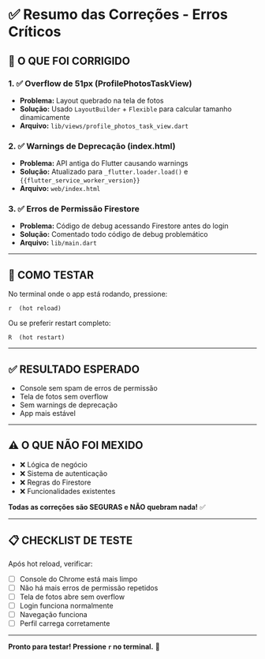 # ✅ Resumo das Correções - Erros Críticos

## 🎯 O QUE FOI CORRIGIDO

### 1. ✅ Overflow de 51px (ProfilePhotosTaskView)
- **Problema:** Layout quebrado na tela de fotos
- **Solução:** Usado `LayoutBuilder` + `Flexible` para calcular tamanho dinamicamente
- **Arquivo:** `lib/views/profile_photos_task_view.dart`

### 2. ✅ Warnings de Deprecação (index.html)
- **Problema:** API antiga do Flutter causando warnings
- **Solução:** Atualizado para `_flutter.loader.load()` e `{{flutter_service_worker_version}}`
- **Arquivo:** `web/index.html`

### 3. ✅ Erros de Permissão Firestore
- **Problema:** Código de debug acessando Firestore antes do login
- **Solução:** Comentado todo código de debug problemático
- **Arquivo:** `lib/main.dart`

---

## 🚀 COMO TESTAR

No terminal onde o app está rodando, pressione:
```
r  (hot reload)
```

Ou se preferir restart completo:
```
R  (hot restart)
```

---

## ✅ RESULTADO ESPERADO

- Console sem spam de erros de permissão
- Tela de fotos sem overflow
- Sem warnings de deprecação
- App mais estável

---

## ⚠️ O QUE NÃO FOI MEXIDO

- ❌ Lógica de negócio
- ❌ Sistema de autenticação  
- ❌ Regras do Firestore
- ❌ Funcionalidades existentes

**Todas as correções são SEGURAS e NÃO quebram nada!** ✅

---

## 📋 CHECKLIST DE TESTE

Após hot reload, verificar:

- [ ] Console do Chrome está mais limpo
- [ ] Não há mais erros de permissão repetidos
- [ ] Tela de fotos abre sem overflow
- [ ] Login funciona normalmente
- [ ] Navegação funciona
- [ ] Perfil carrega corretamente

---

**Pronto para testar! Pressione `r` no terminal.** 🚀
